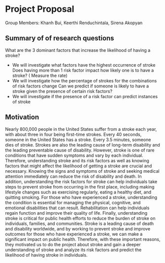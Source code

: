 # Project Proposal 

Group Members: Khanh Bui, Keerthi Renduchintala, Sirena Akopyan

## Summary of  of research questions
What are the 3 dominant factors that increase the likelihood of having a stroke?
  - We will investigate what factors have the highest occurrence of stroke
Does having more than 1 risk factor impact how likely one is to have a stroke? ( Measure the rate)
  - We will investigate how the percentage of strokes for the combinations of risk factors change
Can we predict if someone is likely to have a stroke given the presence of certain risk factors? 
  - We will investigate if the presence of a risk factor can predict instances of stroke

## Motivation
Nearly 800,000 people in the United States suffer from a stroke each year, with about three in four being first-time strokes. Every 40 seconds, someone in the United States has a stroke. Every 3.5 minutes, someone dies of stroke. Strokes are also the leading cause of long-term disability and the leading preventable cause of disability. However, stroke is one of rare conditions that have sudden symptoms and vary by each individual. Therefore, understanding stroke and its risk factors as well as knowing factors that might affect the likelihood of getting a stroke are crucial and necessary. Knowing the signs and symptoms of stroke and seeking medical attention immediately can reduce the risk of disability and death. In addition, understanding the risk factors for stroke can help individuals take steps to prevent stroke from occurring in the first place, including making lifestyle changes such as exercising regularly, eating a healthy diet, and quitting smoking. For those who have experienced a stroke, understanding the condition is essential for managing the physical, cognitive, and emotional disabilities that can result. Rehabilitation can help individuals regain function and improve their quality of life. Finally, understanding stroke is critical for public health efforts to reduce the burden of stroke on individuals, families, and communities. Stroke is a leading cause of death and disability worldwide, and by working to prevent stroke and improve outcomes for those who have experienced a stroke, we can make a significant impact on public health. Therefore, with these important reasons, they motivated us to do the project about stroke and gain a deeper understanding of stroke and analyze its risk factors and predict the likelihood of having stroke in individuals.
